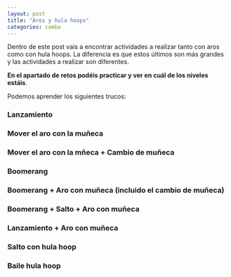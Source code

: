 ```yaml
---
layout: post
title: "Aros y hula hoops"
categories: comba
---
```


Dentro de este post vais a encontrar actividades a realizar tanto con aros como con hula hoops. La diferencia es que estos últimos son más grandes y las actividades a realizar son diferentes. 

**En el apartado de retos podéis practicar y ver en cuál de los niveles estáis**.

Podemos aprender los siguientes trucos:

### Lanzamiento

### Mover el aro con la muñeca

### Mover el aro con la mñeca + Cambio de muñeca

### Boomerang

### Boomerang + Aro con muñeca (incluido el cambio de muñeca)

### Boomerang + Salto + Aro con muñeca

### Lanzamiento + Aro con muñeca

### Salto con hula hoop

### Baile hula hoop


